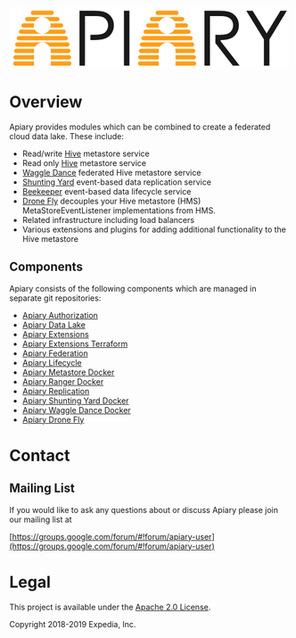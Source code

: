 ![Apiary.](media/apiary.png "Apiary Data lake.")

# Overview

Apiary provides modules which can be combined to create a federated cloud data lake. These include:
* Read/write [Hive](https://hive.apache.org) metastore service
* Read only [Hive](https://hive.apache.org) metastore service
* [Waggle Dance](https://github.com/HotelsDotCom/waggle-dance) federated Hive metastore service
* [Shunting Yard](https://github.com/ExpediaGroup/shunting-yard) event-based data replication service
* [Beekeeper](https://github.com/ExpediaGroup/beekeeper) event-based data lifecycle service
* [Drone Fly](https://github.com/ExpediaGroup/drone-fly) decouples your Hive metastore (HMS) MetaStoreEventListener implementations from HMS.
* Related infrastructure including load balancers
* Various extensions and plugins for adding additional functionality to the Hive metastore

## Components
Apiary consists of the following components which are managed in separate git repositories:
* [Apiary Authorization](https://github.com/ExpediaGroup/apiary-authorization)
* [Apiary Data Lake](https://github.com/ExpediaGroup/apiary-data-lake)
* [Apiary Extensions](https://github.com/ExpediaGroup/apiary-extensions)
* [Apiary Extensions Terraform](https://github.com/ExpediaGroup/apiary-extensions-terraform)
* [Apiary Federation](https://github.com/ExpediaGroup/apiary-federation)
* [Apiary Lifecycle](https://github.com/ExpediaGroup/apiary-lifecycle)
* [Apiary Metastore Docker](https://github.com/ExpediaGroup/apiary-metastore-docker)
* [Apiary Ranger Docker](https://github.com/ExpediaGroup/apiary-ranger-docker)
* [Apiary Replication](https://github.com/ExpediaGroup/apiary-replication)
* [Apiary Shunting Yard Docker](https://github.com/ExpediaGroup/apiary-shuntingyard-docker)
* [Apiary Waggle Dance Docker](https://github.com/ExpediaGroup/apiary-waggledance-docker)
* [Apiary Drone Fly](https://github.com/ExpediaGroup/apiary-drone-fly)

# Contact

## Mailing List
If you would like to ask any questions about or discuss Apiary please join our mailing list at

  [https://groups.google.com/forum/#!forum/apiary-user](https://groups.google.com/forum/#!forum/apiary-user)

# Legal
This project is available under the [Apache 2.0 License](http://www.apache.org/licenses/LICENSE-2.0.html).

Copyright 2018-2019 Expedia, Inc.
